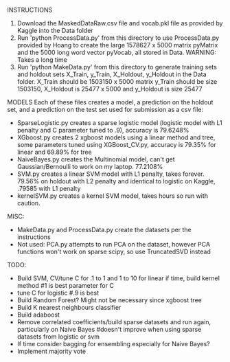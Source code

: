 
INSTRUCTIONS

1. Download the MaskedDataRaw.csv file and vocab.pkl file as provided by Kaggle into the Data folder 
2. Run 'python ProcessData.py' from this directory to use ProcessData.py provided by Hoang to create the large 1578627 x 5000 matrix pyMatrix and the 5000 long word vector pyVocab, all stored in Data. WARNING: Takes a long time
3. Run 'python MakeData.py' from this directory to generate training sets and holdout sets X\_Train, y\_Train, X\_Holdout, y\_Holdout in the Data folder. X\_Train should be 1503150 x 5000 matrix y\_Train should be size 1503150, X\_Holdout is 25477 x 5000 and y\_Holdout is size 25477


MODELS
Each of these files creates a model, a prediction on the holdout set, and a prediction on the test set used for submission as a csv file:

- SparseLogistic.py creates a sparse logistic model (logistic model with L1 penalty and C parameter tuned to .9), accuracy is 79.6248% 
- XGboost.py creates 2 xgboost models using a linear method and tree, some parameters tuned using XGBoost\_CV.py, accuracy is 79.35% for linear and 69.89% for tree
- NaiveBayes.py creates the Multinomial model, can't get Gaussian/Bernoulli to work on my laptop. 77.2108%
- SVM.py creates a linear SVM model with L1 penalty, takes forever. 79.56% on holdout with L2 penalty and identical to logistic on Kaggle, .79585 with L1 penalty
- kernelSVM.py creates a kernel SVM model, takes hours so run with caution.


MISC:

- MakeData.py and ProcessData.py create the datasets per the instructions
- Not used: PCA.py attempts to run PCA on the dataset, however PCA functions won't work on sparse scipy, so use TruncatedSVD instead




TODO: 

- Build SVM, CV/tune C for .1 to 1 and 1 to 10 for linear if time, build kernel method #1 is best parameter for C
- tune C for logistic #.9 is best
- Build Random Forest? Might not be necessary since xgboost tree
- Build K nearest neighbours classifier
- Build adaboost
- Remove correlated coefficients/build sparse datasets and run again, particularly on Naive Bayes #doesn't improve when using sparse datasets from logistic or svm
- If time consider bagging for ensembling especially for Naive Bayes?
- Implement majority vote


